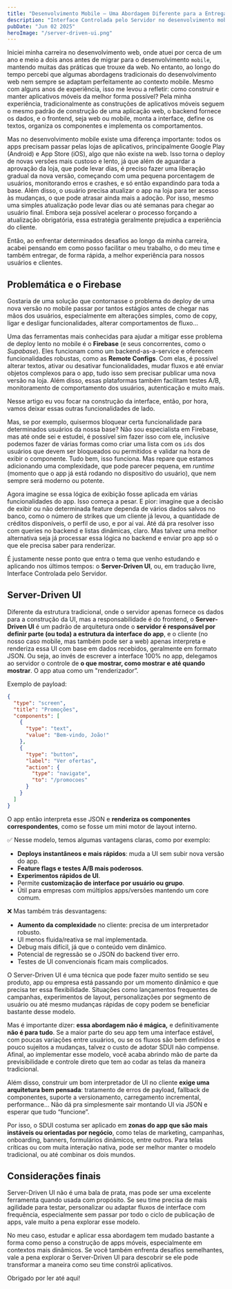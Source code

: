 ```yaml
---
title: "Desenvolvimento Mobile – Uma Abordagem Diferente para a Entrega de Interface"
description: "Interface Controlada pelo Servidor no desenvolvimento mobile"
pubDate: "Jun 02 2025"
heroImage: "/server-driven-ui.png"
---
```


Iniciei minha carreira no desenvolvimento web, onde atuei por cerca de um ano e meio a dois anos antes de migrar para o desenvolvimento `mobile`, mantendo muitas das práticas que trouxe da web. No entanto, ao longo do tempo percebi que algumas abordagens tradicionais do desenvolvimento web nem sempre se adaptam perfeitamente ao contexto mobile. Mesmo com alguns anos de experiência, isso me levou a refletir: como construir e manter aplicativos móveis da melhor forma possível? Pela minha experiência, tradicionalmente as construções de aplicativos móveis seguem o mesmo padrão de construção de uma aplicação web, o backend fornece os dados, e o frontend, seja web ou mobile, monta a interface, define os textos, organiza os componentes e implementa os comportamentos.

Mas no desenvolvimento mobile existe uma diferença importante: todos os apps precisam passar pelas lojas de aplicativos, principalmente Google Play (Android) e App Store (iOS), algo que não existe na web. Isso torna o deploy de novas versões mais custoso e lento, já que além de aguardar a aprovação da loja, que pode levar dias, é preciso fazer uma liberação gradual da nova versão, começando com uma pequena porcentagem de usuários, monitorando erros e crashes, e só então expandindo para toda a base. Além disso, o usuário precisa atualizar o app na loja para ter acesso às mudanças, o que pode atrasar ainda mais a adoção. Por isso, mesmo uma simples atualização pode levar dias ou até semanas para chegar ao usuário final. Embora seja possível acelerar o processo forçando a atualização obrigatória, essa estratégia geralmente prejudica a experiência do cliente.

Então, ao enfrentar determinados desafios ao longo da minha carreira, acabei pensando em como posso facilitar o meu trabalho, o do meu time e também entregar, de forma rápida, a melhor experiência para nossos usuários e clientes.

## Problemática e o Firebase

Gostaria de uma solução que contornasse o problema do deploy de uma nova versão no mobile passar por tantos estágios antes de chegar nas mãos dos usuários, especialmente em alterações simples, como de copy, ligar e desligar funcionalidades, alterar comportamentos de fluxo…

Uma das ferramentas mais conhecidas para ajudar a mitigar esse problema de deploy lento no mobile é o **Firebase** (e seus concorrentes, como o _Supabase_). Eles funcionam como um backend-as-a-service e oferecem funcionalidades robustas, como as **Remote Configs**. Com elas, é possível alterar textos, ativar ou desativar funcionalidades, mudar fluxos e até enviar objetos complexos para o app, tudo isso sem precisar publicar uma nova versão na loja. Além disso, essas plataformas também facilitam testes A/B, monitoramento de comportamento dos usuários, autenticação e muito mais.

Nesse artigo eu vou focar na construção da interface, então, por hora, vamos deixar essas outras funcionalidades de lado.

Mas, se por exemplo, quisermos bloquear certa funcionalidade para determinados usuários da nossa base? Não sou especialista em Firebase, mas até onde sei e estudei, é possível sim fazer isso com ele, inclusive podemos fazer de várias formas como criar uma lista com os `ids` dos usuários que devem ser bloqueados ou permitidos e validar na hora de exibir o componente. Tudo bem, isso funciona. Mas repare que estamos adicionando uma complexidade, que pode parecer pequena, em _runtime_ (momento que o app já está rodando no dispositivo do usuário), que nem sempre será moderno ou potente.

Agora imagine se essa lógica de exibição fosse aplicada em várias funcionalidades do app. Isso começa a pesar. E pior: imagine que a decisão de exibir ou não determinada feature dependa de vários dados salvos no banco, como o número de strikes que um cliente já levou, a quantidade de créditos disponíveis, o perfil de uso, e por aí vai. Até dá pra resolver isso com queries no backend e listas dinâmicas, claro. Mas talvez uma melhor alternativa seja já processar essa lógica no backend e enviar pro app só o que ele precisa saber para renderizar.

É justamente nesse ponto que entra o tema que venho estudando e aplicando nos últimos tempos: o **Server-Driven UI**, ou, em tradução livre, Interface Controlada pelo Servidor.

## Server-Driven UI

Diferente da estrutura tradicional, onde o servidor apenas fornece os dados para a construção da UI, mas a responsabilidade é do frontend, o **Server-Driven UI** é um padrão de arquitetura onde o **servidor é responsável por definir parte (ou toda) a estrutura da interface do app**, e o cliente (no nosso caso mobile, mas também pode ser a web) apenas interpreta e renderiza essa UI com base em dados recebidos, geralmente em formato JSON. Ou seja, ao invés de escrever a interface 100% no app, delegamos ao servidor o controle de **o que mostrar, como mostrar e até quando mostrar**. O app atua como um "renderizador”.

Exemplo de payload:

```json
{
  "type": "screen",
  "title": "Promoções",
  "components": [
    {
      "type": "text",
      "value": "Bem-vindo, João!"
    },
    {
      "type": "button",
      "label": "Ver ofertas",
      "action": {
        "type": "navigate",
        "to": "/promocoes"
      }
    }
  ]
}
```

O app então interpreta esse JSON e **renderiza os componentes correspondentes**, como se fosse um mini motor de layout interno.

✅ Nesse modelo, temos algumas vantagens claras, como por exemplo:

- **Deploys instantâneos e mais rápidos**: muda a UI sem subir nova versão do app.
- **Feature flags e testes A/B mais poderosos**.
- **Experimentos rápidos de UI**.
- Permite **customização de interface por usuário ou grupo**.
- Útil para empresas com múltiplos apps/versões mantendo um core comum.

❌ Mas também trás desvantagens:

- **Aumento da complexidade** no cliente: precisa de um interpretador robusto.
- UI menos fluida/reativa se mal implementada.
- Debug mais difícil, já que o conteúdo vem dinâmico.
- Potencial de regressão se o JSON do backend tiver erro.
- Testes de UI convencionais ficam mais complicados.

O Server-Driven UI é uma técnica que pode fazer muito sentido se seu produto, app ou empresa está passando por um momento dinâmico e que precisa ter essa flexibilidade. Situações como lançamentos frequentes de campanhas, experimentos de layout, personalizações por segmento de usuário ou até mesmo mudanças rápidas de copy podem se beneficiar bastante desse modelo.

Mas é importante dizer: **essa abordagem não é mágica,** e definitivamente **não é para tudo**. Se a maior parte do seu app tem uma interface estável, com poucas variações entre usuários, ou se os fluxos são bem definidos e pouco sujeitos a mudanças, talvez o custo de adotar SDUI não compense. Afinal, ao implementar esse modelo, você acaba abrindo mão de parte da previsibilidade e controle direto que tem ao codar as telas da maneira tradicional.

Além disso, construir um bom interpretador de UI no cliente **exige uma arquitetura bem pensada**: tratamento de erros de payload, fallback de componentes, suporte a versionamento, carregamento incremental, performance… Não dá pra simplesmente sair montando UI via JSON e esperar que tudo “funcione”.

Por isso, o SDUI costuma ser aplicado em **zonas do app que são mais instáveis ou orientadas por negócio**, como telas de marketing, campanhas, onboarding, banners, formulários dinâmicos, entre outros. Para telas críticas ou com muita interação nativa, pode ser melhor manter o modelo tradicional, ou até combinar os dois mundos.

## Considerações finais

Server-Driven UI não é uma bala de prata, mas pode ser uma excelente ferramenta quando usada com propósito. Se seu time precisa de mais agilidade para testar, personalizar ou adaptar fluxos de interface com frequência, especialmente sem passar por todo o ciclo de publicação de apps, vale muito a pena explorar esse modelo.

No meu caso, estudar e aplicar essa abordagem tem mudado bastante a forma como penso a construção de apps móveis, especialmente em contextos mais dinâmicos. Se você também enfrenta desafios semelhantes, vale a pena explorar o Server-Driven UI para descobrir se ele pode transformar a maneira como seu time constrói aplicativos.

Obrigado por ler até aqui!

